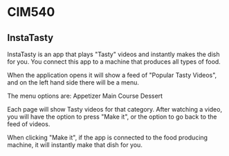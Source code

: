 # CIM540

## InstaTasty

InstaTasty is an app that plays "Tasty" videos and instantly makes the dish for you. You connect this app to a machine that produces all types of food.


When the application opens it will show a feed of "Popular Tasty Videos", and on the left hand side there will be a menu.

The menu options are:
Appetizer
Main Course
Dessert

Each page will show Tasty videos for that category. After watching a video, you will have the option to press "Make it", or the option to go back to the feed of videos.

When clicking "Make it", if the app is connected to the food producing machine, it will instantly make that dish for you.
